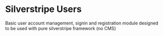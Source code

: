 Silverstripe Users
==================

Basic user account management, signin and registration module designed to be used with pure silverstripe framework (no CMS)
